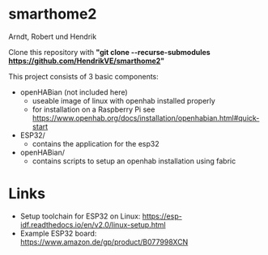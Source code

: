 # smarthome2
Arndt, Robert und Hendrik

Clone this repository with **"git clone --recurse-submodules https://github.com/HendrikVE/smarthome2"**

This project consists of 3 basic components:
- openHABian (not included here)
    - useable image of linux with openhab installed properly
    - for installation on a Raspberry Pi see https://www.openhab.org/docs/installation/openhabian.html#quick-start
- ESP32/
    - contains the application for the esp32
- openHABian/
    - contains scripts to setup an openhab installation using fabric

# Links
- Setup toolchain for ESP32 on Linux: https://esp-idf.readthedocs.io/en/v2.0/linux-setup.html
- Example ESP32 board: https://www.amazon.de/gp/product/B077998XCN
